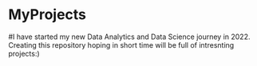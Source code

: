# MyProjects
#I have started my new Data Analytics and Data Science journey in 2022. Creating this repository hoping in short time will be full of intresnting projects:)
